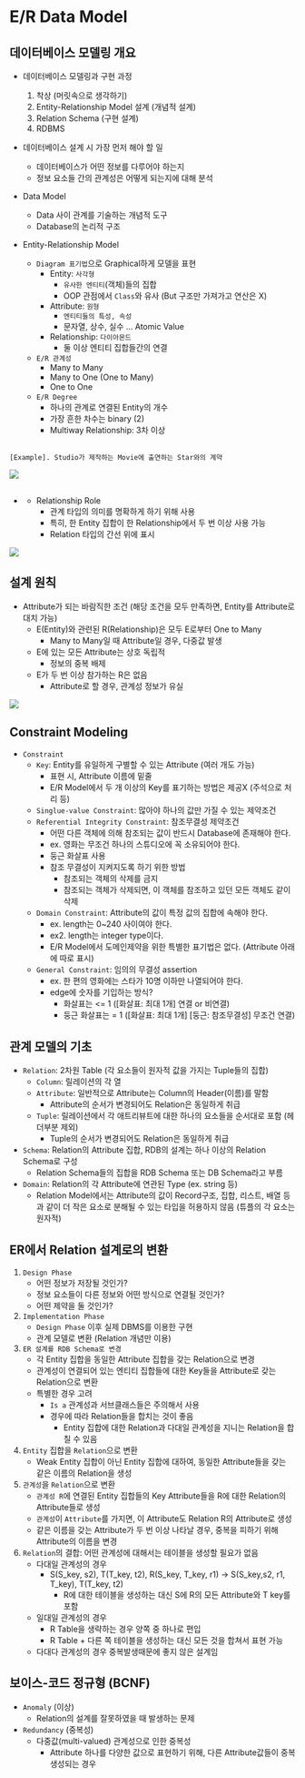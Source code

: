 # E/R Data Model

## 데이터베이스 모델링 개요

- 데이터베이스 모델링과 구현 과정

    1. 착상 (머릿속으로 생각하기)
    2. Entity-Relationship Model 설계 (개념적 설계)
    3. Relation Schema (구현 설계)
    4. RDBMS
    

- 데이터베이스 설계 시 가장 먼저 해야 할 일
    - 데이터베이스가 어떤 정보를 다루어야 하는지
    - 정보 요소들 간의 관계성은 어떻게 되는지에 대해 분석

- Data Model
    - Data 사이 관계를 기술하는 개념적 도구
    - Database의 논리적 구조

- Entity-Relationship Model
    - `Diagram 표기법`으로 Graphical하게 모델을 표현
        - Entity: `사각형`
            - `유사한 엔티티`(객체)들의 집합
            - OOP 관점에서 `Class`와 유사 (But 구조만 가져가고 연산은 X)
        - Attribute: `원형`
            - `엔티티들의 특성, 속성`
            - 문자열, 상수, 실수 ... Atomic Value
        - Relationship: `다이아몬드`
            - 둘 이상 엔티티 집합들간의 연결
    - `E/R 관계성`
        - Many to Many
        - Many to One (One to Many)
        - One to One
    - `E/R Degree`
        - 하나의 관계로 연결된 Entity의 개수
        - 가장 흔한 차수는 binary (2)
        - Multiway Relationship: 3차 이상
 
##

    [Example]. Studio가 제작하는 Movie에 출연하는 Star와의 계약

![](images/Multi-Relationship-ER-Example.jpeg)

- ##
    - Relationship Role
        - 관계 타입의 의미를 명확하게 하기 위해 사용
        - 특히, 한 Entity 집합이 한 Relationship에서 두 번 이상 사용 가능
        - Relation 타입의 간선 위에 표시

![](images/Relationship-Role-Example.png)


## 설계 원칙

- Attribute가 되는 바람직한 조건 (해당 조건을 모두 만족하면, Entity를 Attribute로 대치 가능)
    - E(Entity)와 관련된 R(Relationship)은 모두 E로부터 One to Many
        - Many to Many일 때 Attribute일 경우, 다중값 발생
    - E에 있는 모든 Attribute는 상호 독립적
        - 정보의 중복 배제
    - E가 두 번 이상 참가하는 R은 없음
        - Attribute로 할 경우, 관계성 정보가 유실
    
![](images/Attribute-Condition.jpeg)

## Constraint Modeling

- `Constraint`
    - `Key`: Entity를 유일하게 구별할 수 있는 Attribute (여러 개도 가능)
        - 표현 시, Attribute 이름에 밑줄
        - E/R Model에서 두 개 이상의 Key를 표기하는 방법은 제공X (주석으로 처리 등)
    - `Singlue-value Constraint`: 많아야 하나의 값만 가질 수 있는 제약조건
    - `Referential Integrity Constraint`: 참조무결성 제약조건
        - 어떤 다른 객체에 의해 참조되는 값이 반드시 Database에 존재해야 한다.
        - ex. 영화는 무조건 하나의 스튜디오에 꼭 소유되어야 한다.
        - 둥근 화살표 사용
        - 참조 무결성이 지켜지도록 하기 위한 방법
            - 참조되는 객체의 삭제를 금지
            - 참조되는 객체가 삭제되면, 이 객체를 참조하고 있던 모든 객체도 같이 삭제
    - `Domain Constraint`: Attribute의 값이 특정 값의 집합에 속해야 한다.
        - ex. length는 0~240 사이여야 한다.
        - ex2. length는 integer type이다.
        - E/R Model에서 도메인제약을 위한 특별한 표기법은 없다. (Attribute 아래에 따로 표시)
    - `General Constraint`: 임의의 무결성 assertion
        - ex. 한 편의 영화에는 스타가 10명 이하만 나열되어야 한다.
        - edge에 숫자를 기입하는 방식?
            - 화살표는 <= 1 ([화살표: 최대 1개] 연결 or 비연결)
            - 둥근 화살표는 = 1 ([화살표: 최대 1개] [둥근: 참조무결성] 무조건 연결)

## 관계 모델의 기초

- `Relation`: 2차원 Table (각 요소들이 원자적 값을 가지는 Tuple들의 집합)
    - `Column`: 릴레이션의 각 열
    - `Attribute`:  일반적으로 Attribute는 Column의 Header(이름)를 말함
        - Attribute의 순서가 변경되어도 Relation은 동일하게 취급
    - `Tuple`: 릴레이션에서 각 애트리뷰트에 대한 하나의 요소들을 순서대로 포함 (헤더부분 제외)
        - Tuple의 순서가 변경되어도 Relation은 동일하게 취급
- `Schema`: Relation의 Attribute 집합, RDB의 설계는 하나 이상의 Relation Schema로 구성
    - Relation Schema들의 집합을 RDB Schema 또는 DB Schema라고 부름
- `Domain`: Relation의 각 Attribute에 연관된 Type (ex. string 등)
    - Relation Model에서는 Attribute의 값이 Record구조, 집합, 리스트, 배열 등과 같이 더 작은 요소로 분해될 수 있는 타입을 허용하지 않음 (튜플의 각 요소는 원자적)

## ER에서 Relation 설계로의 변환

1. `Design Phase`
    - 어떤 정보가 저장될 것인가?
    - 정보 요소들이 다른 정보와 어떤 방식으로 연결될 것인가?
    - 어떤 제약을 둘 것인가?
2. `Implementation Phase`
    - `Design Phase` 이후 실제 DBMS를 이용한 구현
    - 관계 모델로 변환 (Relation 개념만 이용)
3. `ER 설계를 RDB Schema로 변경`
    - 각 Entity 집합을 동일한 Attribute 집합을 갖는 Relation으로 변경
    - 관계성이 연결되어 있는 엔티티 집합들에 대한 Key들을 Attribute로 갖는 Relation으로 변환
    - 특별한 경우 고려
        - `Is a` 관계성과 서브클래스들은 주의해서 사용
        - 경우에 따라 Relation들을 합치는 것이 좋음
            - Entity 집합에 대한 Relation과 다대일 관계성을 지니는 Relation을 합칠 수 있음
4. `Entity` 집합을 `Relation`으로 변환
    - Weak Entity 집합이 아닌 Entity 집합에 대하여, 동일한 Attribute들을 갖는 같은 이름의 Relation을 생성
5. `관계성`을 `Relation`으로 변환
    - `관계성 R`에 연결된 Entity 집합들의 Key Attribute들을 R에 대한 Relation의 Attribute들로 생성
    - `관계성`이 `Attribute`를 가지면, 이 Attribute도 Relation R의 Attribute로 생성
    - 같은 이름을 갖는 Attribute가 두 번 이상 나타날 경우, 중복을 피하기 위해 Attribute의 이름을 변경
6. `Relation`의 결합: 어떤 관계성에 대해서는 테이블을 생성할 필요가 없음
    - 다대일 관계성의 경우
      - S(S_key, s2), T(T_key, t2), R(S_key, T_key, r1) -> S(S_key,s2, r1, T_key), T(T_key, t2)
        - R에 대한 테이블을 생성하는 대신 S에 R의 모든 Attribute와 T key를 포함
    - 일대일 관계성의 경우
      - R Table을 생략하는 경우 양쪽 중 하나로 편입
      - R Table + 다른 쪽 테이블을 생성하는 대신 모든 것을 합쳐서 표현 가능
    - 다대다 관계성의 경우 중복발생때문에 좋지 않은 설계임

## 보이스-코드 정규형 (BCNF)

- `Anomaly` (이상)
  - Relation의 설계를 잘못하였을 때 발생하는 문제
- `Redundancy` (중복성)
  - 다중값(multi-valued) 관계성으로 인한 중복성
    - Attribute 하나를 다양한 값으로 표현하기 위해, 다른 Attribute값들이 중복 생성되는 경우